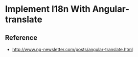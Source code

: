 

# Implement I18n With Angular-translate

## Reference

* <http://www.ng-newsletter.com/posts/angular-translate.html>

